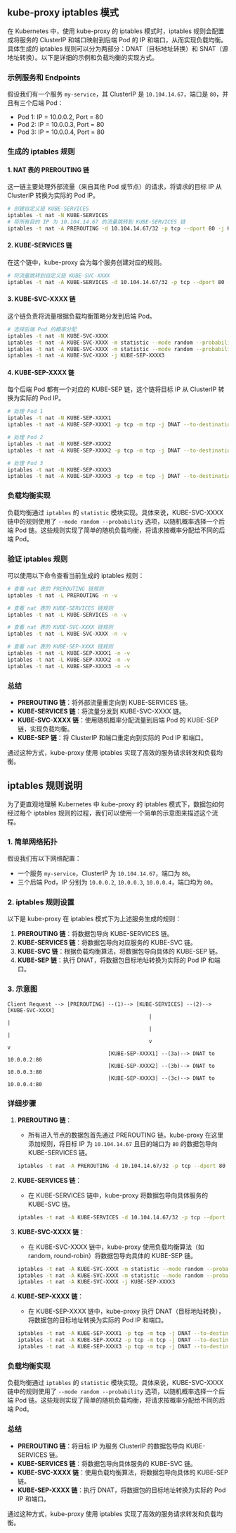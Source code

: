 ## kube-proxy iptables 模式
在 Kubernetes 中，使用 kube-proxy 的 iptables 模式时，iptables 规则会配置成将服务的 ClusterIP 和端口映射到后端 Pod 的 IP 和端口，从而实现负载均衡。具体生成的 iptables 规则可以分为两部分：DNAT（目标地址转换）和 SNAT（源地址转换）。以下是详细的示例和负载均衡的实现方式。

### 示例服务和 Endpoints

假设我们有一个服务 `my-service`，其 ClusterIP 是 `10.104.14.67`，端口是 `80`，并且有三个后端 Pod：

- Pod 1: IP = 10.0.0.2, Port = 80
- Pod 2: IP = 10.0.0.3, Port = 80
- Pod 3: IP = 10.0.0.4, Port = 80

### 生成的 iptables 规则

#### 1. NAT 表的 PREROUTING 链

这一链主要处理外部流量（来自其他 Pod 或节点）的请求，将请求的目标 IP 从 ClusterIP 转换为实际的 Pod IP。

```sh
# 创建自定义链 KUBE-SERVICES
iptables -t nat -N KUBE-SERVICES
# 将所有目的 IP 为 10.104.14.67 的流量跳转到 KUBE-SERVICES 链
iptables -t nat -A PREROUTING -d 10.104.14.67/32 -p tcp --dport 80 -j KUBE-SERVICES
```

#### 2. KUBE-SERVICES 链

在这个链中，kube-proxy 会为每个服务创建对应的规则。

```sh
# 将流量跳转到自定义链 KUBE-SVC-XXXX
iptables -t nat -A KUBE-SERVICES -d 10.104.14.67/32 -p tcp --dport 80 -j KUBE-SVC-XXXX
```

#### 3. KUBE-SVC-XXXX 链

这个链负责将流量根据负载均衡策略分发到后端 Pod。

```sh
# 选择后端 Pod 的概率分配
iptables -t nat -N KUBE-SVC-XXXX
iptables -t nat -A KUBE-SVC-XXXX -m statistic --mode random --probability 0.33333333349 -j KUBE-SEP-XXXX1
iptables -t nat -A KUBE-SVC-XXXX -m statistic --mode random --probability 0.50000000000 -j KUBE-SEP-XXXX2
iptables -t nat -A KUBE-SVC-XXXX -j KUBE-SEP-XXXX3
```

#### 4. KUBE-SEP-XXXX 链

每个后端 Pod 都有一个对应的 KUBE-SEP 链，这个链将目标 IP 从 ClusterIP 转换为实际的 Pod IP。

```sh
# 处理 Pod 1
iptables -t nat -N KUBE-SEP-XXXX1
iptables -t nat -A KUBE-SEP-XXXX1 -p tcp -m tcp -j DNAT --to-destination 10.0.0.2:80

# 处理 Pod 2
iptables -t nat -N KUBE-SEP-XXXX2
iptables -t nat -A KUBE-SEP-XXXX2 -p tcp -m tcp -j DNAT --to-destination 10.0.0.3:80

# 处理 Pod 3
iptables -t nat -N KUBE-SEP-XXXX3
iptables -t nat -A KUBE-SEP-XXXX3 -p tcp -m tcp -j DNAT --to-destination 10.0.0.4:80
```

### 负载均衡实现

负载均衡通过 `iptables` 的 `statistic` 模块实现。具体来说，KUBE-SVC-XXXX 链中的规则使用了 `--mode random --probability` 选项，以随机概率选择一个后端 Pod 链。这些规则实现了简单的随机负载均衡，将请求按概率分配给不同的后端 Pod。

### 验证 iptables 规则

可以使用以下命令查看当前生成的 iptables 规则：

```sh
# 查看 nat 表的 PREROUTING 链规则
iptables -t nat -L PREROUTING -n -v

# 查看 nat 表的 KUBE-SERVICES 链规则
iptables -t nat -L KUBE-SERVICES -n -v

# 查看 nat 表的 KUBE-SVC-XXXX 链规则
iptables -t nat -L KUBE-SVC-XXXX -n -v

# 查看 nat 表的 KUBE-SEP-XXXX 链规则
iptables -t nat -L KUBE-SEP-XXXX1 -n -v
iptables -t nat -L KUBE-SEP-XXXX2 -n -v
iptables -t nat -L KUBE-SEP-XXXX3 -n -v
```

### 总结

- **PREROUTING 链**：将外部流量重定向到 KUBE-SERVICES 链。
- **KUBE-SERVICES 链**：将流量分发到 KUBE-SVC-XXXX 链。
- **KUBE-SVC-XXXX 链**：使用随机概率分配流量到后端 Pod 的 KUBE-SEP 链，实现负载均衡。
- **KUBE-SEP 链**：将 ClusterIP 和端口重定向到实际的 Pod IP 和端口。

通过这种方式，kube-proxy 使用 iptables 实现了高效的服务请求转发和负载均衡。

## iptables 规则说明

为了更直观地理解 Kubernetes 中 kube-proxy 的 iptables 模式下，数据包如何经过每个 iptables 规则的过程，我们可以使用一个简单的示意图来描述这个流程。

### 1. 简单网络拓扑
假设我们有以下网络配置：
- 一个服务 `my-service`，ClusterIP 为 `10.104.14.67`，端口为 `80`。
- 三个后端 Pod，IP 分别为 `10.0.0.2`, `10.0.0.3`, `10.0.0.4`，端口均为 `80`。

### 2. iptables 规则设置
以下是 kube-proxy 在 iptables 模式下为上述服务生成的规则：

1. **PREROUTING 链**：将数据包导向 KUBE-SERVICES 链。
2. **KUBE-SERVICES 链**：将数据包导向对应服务的 KUBE-SVC 链。
3. **KUBE-SVC 链**：根据负载均衡算法，将数据包导向具体的 KUBE-SEP 链。
4. **KUBE-SEP 链**：执行 DNAT，将数据包目标地址转换为实际的 Pod IP 和端口。

### 3. 示意图

```plaintext
Client Request --> [PREROUTING] --(1)--> [KUBE-SERVICES] --(2)--> [KUBE-SVC-XXXX]
                                             |                                  |
                                             |                                  |
                                             v                                  v
                                [KUBE-SEP-XXXX1] --(3a)--> DNAT to 10.0.0.2:80
                                [KUBE-SEP-XXXX2] --(3b)--> DNAT to 10.0.0.3:80
                                [KUBE-SEP-XXXX3] --(3c)--> DNAT to 10.0.0.4:80
```

### 详细步骤

1. **PREROUTING 链**：
   - 所有进入节点的数据包首先通过 PREROUTING 链。kube-proxy 在这里添加规则，将目标 IP 为 `10.104.14.67` 且目的端口为 `80` 的数据包导向 KUBE-SERVICES 链。
   ```sh
   iptables -t nat -A PREROUTING -d 10.104.14.67/32 -p tcp --dport 80 -j KUBE-SERVICES
   ```

2. **KUBE-SERVICES 链**：
   - 在 KUBE-SERVICES 链中，kube-proxy 将数据包导向具体服务的 KUBE-SVC 链。
   ```sh
   iptables -t nat -A KUBE-SERVICES -d 10.104.14.67/32 -p tcp --dport 80 -j KUBE-SVC-XXXX
   ```

3. **KUBE-SVC-XXXX 链**：
   - 在 KUBE-SVC-XXXX 链中，kube-proxy 使用负载均衡算法（如 random, round-robin）将数据包导向具体的 KUBE-SEP 链。
   ```sh
   iptables -t nat -A KUBE-SVC-XXXX -m statistic --mode random --probability 0.33333333349 -j KUBE-SEP-XXXX1
   iptables -t nat -A KUBE-SVC-XXXX -m statistic --mode random --probability 0.50000000000 -j KUBE-SEP-XXXX2
   iptables -t nat -A KUBE-SVC-XXXX -j KUBE-SEP-XXXX3
   ```

4. **KUBE-SEP-XXXX 链**：
   - 在 KUBE-SEP-XXXX 链中，kube-proxy 执行 DNAT（目标地址转换），将数据包的目标地址转换为实际的 Pod IP 和端口。
   ```sh
   iptables -t nat -A KUBE-SEP-XXXX1 -p tcp -m tcp -j DNAT --to-destination 10.0.0.2:80
   iptables -t nat -A KUBE-SEP-XXXX2 -p tcp -m tcp -j DNAT --to-destination 10.0.0.3:80
   iptables -t nat -A KUBE-SEP-XXXX3 -p tcp -m tcp -j DNAT --to-destination 10.0.0.4:80
   ```

### 负载均衡实现

负载均衡通过 `iptables` 的 `statistic` 模块实现。具体来说，KUBE-SVC-XXXX 链中的规则使用了 `--mode random --probability` 选项，以随机概率选择一个后端 Pod 链。这些规则实现了简单的随机负载均衡，将请求按概率分配给不同的后端 Pod。

### 总结

- **PREROUTING 链**：将目标 IP 为服务 ClusterIP 的数据包导向 KUBE-SERVICES 链。
- **KUBE-SERVICES 链**：将数据包导向具体服务的 KUBE-SVC 链。
- **KUBE-SVC-XXXX 链**：使用负载均衡算法，将数据包导向具体的 KUBE-SEP 链。
- **KUBE-SEP-XXXX 链**：执行 DNAT，将数据包的目标地址转换为实际的 Pod IP 和端口。

通过这种方式，kube-proxy 使用 iptables 实现了高效的服务请求转发和负载均衡。